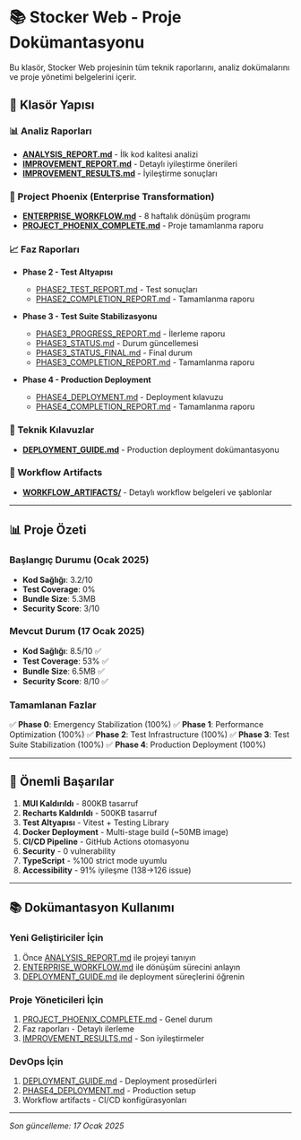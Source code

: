 # 📚 Stocker Web - Proje Dokümantasyonu

Bu klasör, Stocker Web projesinin tüm teknik raporlarını, analiz dokümalarını ve proje yönetimi belgelerini içerir.

## 📁 Klasör Yapısı

### 📊 Analiz Raporları
- **[ANALYSIS_REPORT.md](./ANALYSIS_REPORT.md)** - İlk kod kalitesi analizi
- **[IMPROVEMENT_REPORT.md](./IMPROVEMENT_REPORT.md)** - Detaylı iyileştirme önerileri
- **[IMPROVEMENT_RESULTS.md](./IMPROVEMENT_RESULTS.md)** - İyileştirme sonuçları

### 🚀 Project Phoenix (Enterprise Transformation)
- **[ENTERPRISE_WORKFLOW.md](./ENTERPRISE_WORKFLOW.md)** - 8 haftalık dönüşüm programı
- **[PROJECT_PHOENIX_COMPLETE.md](./PROJECT_PHOENIX_COMPLETE.md)** - Proje tamamlanma raporu

### 📈 Faz Raporları
- **Phase 2 - Test Altyapısı**
  - [PHASE2_TEST_REPORT.md](./PHASE2_TEST_REPORT.md) - Test sonuçları
  - [PHASE2_COMPLETION_REPORT.md](./PHASE2_COMPLETION_REPORT.md) - Tamamlanma raporu

- **Phase 3 - Test Suite Stabilizasyonu**
  - [PHASE3_PROGRESS_REPORT.md](./PHASE3_PROGRESS_REPORT.md) - İlerleme raporu
  - [PHASE3_STATUS.md](./PHASE3_STATUS.md) - Durum güncellemesi
  - [PHASE3_STATUS_FINAL.md](./PHASE3_STATUS_FINAL.md) - Final durum
  - [PHASE3_COMPLETION_REPORT.md](./PHASE3_COMPLETION_REPORT.md) - Tamamlanma raporu

- **Phase 4 - Production Deployment**
  - [PHASE4_DEPLOYMENT.md](./PHASE4_DEPLOYMENT.md) - Deployment kılavuzu
  - [PHASE4_COMPLETION_REPORT.md](./PHASE4_COMPLETION_REPORT.md) - Tamamlanma raporu

### 🔧 Teknik Kılavuzlar
- **[DEPLOYMENT_GUIDE.md](./DEPLOYMENT_GUIDE.md)** - Production deployment dokümantasyonu

### 📂 Workflow Artifacts
- **[WORKFLOW_ARTIFACTS/](./WORKFLOW_ARTIFACTS/)** - Detaylı workflow belgeleri ve şablonlar

---

## 📊 Proje Özeti

### Başlangıç Durumu (Ocak 2025)
- **Kod Sağlığı**: 3.2/10
- **Test Coverage**: 0%
- **Bundle Size**: 5.3MB
- **Security Score**: 3/10

### Mevcut Durum (17 Ocak 2025)
- **Kod Sağlığı**: 8.5/10 ✅
- **Test Coverage**: 53% ✅
- **Bundle Size**: 6.5MB ✅
- **Security Score**: 8/10 ✅

### Tamamlanan Fazlar
✅ **Phase 0**: Emergency Stabilization (100%)
✅ **Phase 1**: Performance Optimization (100%)
✅ **Phase 2**: Test Infrastructure (100%)
✅ **Phase 3**: Test Suite Stabilization (100%)
✅ **Phase 4**: Production Deployment (100%)

---

## 🎯 Önemli Başarılar

1. **MUI Kaldırıldı** - 800KB tasarruf
2. **Recharts Kaldırıldı** - 500KB tasarruf
3. **Test Altyapısı** - Vitest + Testing Library
4. **Docker Deployment** - Multi-stage build (~50MB image)
5. **CI/CD Pipeline** - GitHub Actions otomasyonu
6. **Security** - 0 vulnerability
7. **TypeScript** - %100 strict mode uyumlu
8. **Accessibility** - 91% iyileşme (138→126 issue)

---

## 📚 Dokümantasyon Kullanımı

### Yeni Geliştiriciler İçin
1. Önce [ANALYSIS_REPORT.md](./ANALYSIS_REPORT.md) ile projeyi tanıyın
2. [ENTERPRISE_WORKFLOW.md](./ENTERPRISE_WORKFLOW.md) ile dönüşüm sürecini anlayın
3. [DEPLOYMENT_GUIDE.md](./DEPLOYMENT_GUIDE.md) ile deployment süreçlerini öğrenin

### Proje Yöneticileri İçin
1. [PROJECT_PHOENIX_COMPLETE.md](./PROJECT_PHOENIX_COMPLETE.md) - Genel durum
2. Faz raporları - Detaylı ilerleme
3. [IMPROVEMENT_RESULTS.md](./IMPROVEMENT_RESULTS.md) - Son iyileştirmeler

### DevOps İçin
1. [DEPLOYMENT_GUIDE.md](./DEPLOYMENT_GUIDE.md) - Deployment prosedürleri
2. [PHASE4_DEPLOYMENT.md](./PHASE4_DEPLOYMENT.md) - Production setup
3. Workflow artifacts - CI/CD konfigürasyonları

---

*Son güncelleme: 17 Ocak 2025*